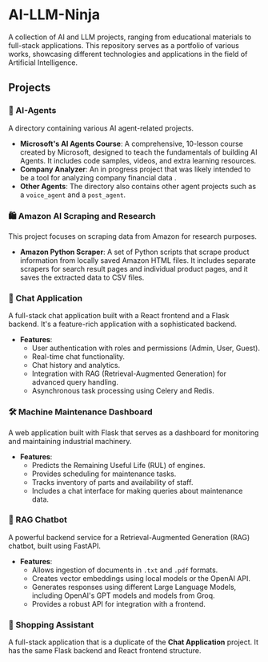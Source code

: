 # AI-LLM-Ninja

A collection of AI and LLM projects, ranging from educational materials to full-stack applications. This repository serves as a portfolio of various works, showcasing different technologies and applications in the field of Artificial Intelligence.

## Projects

### 🤖 AI-Agents

A directory containing various AI agent-related projects.

- **Microsoft's AI Agents Course**: A comprehensive, 10-lesson course created by Microsoft, designed to teach the fundamentals of building AI Agents. It includes code samples, videos, and extra learning resources.
- **Company Analyzer**: An in progress project that was likely intended to be a tool for analyzing company financial data . 
- **Other Agents**: The directory also contains other agent projects such as a `voice_agent` and a `post_agent`.

### 🛍️ Amazon AI Scraping and Research

This project focuses on scraping data from Amazon for research purposes.

- **Amazon Python Scraper**: A set of Python scripts that scrape product information from locally saved Amazon HTML files. It includes separate scrapers for search result pages and individual product pages, and it saves the extracted data to CSV files.

### 💬 Chat Application

A full-stack chat application built with a React frontend and a Flask backend. It's a feature-rich application with a sophisticated backend.

- **Features**:
  - User authentication with roles and permissions (Admin, User, Guest).
  - Real-time chat functionality.
  - Chat history and analytics.
  - Integration with RAG (Retrieval-Augmented Generation) for advanced query handling.
  - Asynchronous task processing using Celery and Redis.



### 🛠️ Machine Maintenance Dashboard

A web application built with Flask that serves as a dashboard for monitoring and maintaining industrial machinery.

- **Features**:
  - Predicts the Remaining Useful Life (RUL) of engines.
  - Provides scheduling for maintenance tasks.
  - Tracks inventory of parts and availability of staff.
  - Includes a chat interface for making queries about maintenance data.

### 🧠 RAG Chatbot

A powerful backend service for a Retrieval-Augmented Generation (RAG) chatbot, built using FastAPI.

- **Features**:
  - Allows ingestion of documents in `.txt` and `.pdf` formats.
  - Creates vector embeddings using local models or the OpenAI API.
  - Generates responses using different Large Language Models, including OpenAI's GPT models and models from Groq.
  - Provides a robust API for integration with a frontend.

### 🛒 Shopping Assistant

A full-stack application that is a duplicate of the **Chat Application** project. It has the same Flask backend and React frontend structure.
